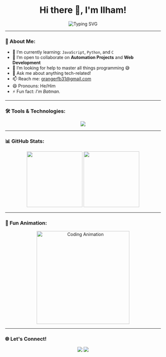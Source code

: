 <h1 align="center">Hi there 👋, I'm Ilham!</h1>
<p align="center">
  <img src="https://readme-typing-svg.herokuapp.com?font=Fira+Code&size=22&pause=1000&color=00F7FF&vCenter=true&width=435&lines=I+love+learning+code!;JavaScript+%7C+Python+%7C+C+%7C+React;Just+a+nerd+with+a+keyboard" alt="Typing SVG" />
</p>

---

### 🚀 About Me:
- 🌱 I’m currently learning: `JavaScript`, `Python`, and `C`
- 👯 I’m open to collaborate on **Automation Projects** and **Web Development**
- 🤔 I’m looking for help to master all things programming 😅
- 💬 Ask me about anything tech-related!
- 📫 Reach me: <a href="mailto:grangerfb31@gmail.com">grangerfb31@gmail.com</a>
- 😄 Pronouns: He/Him  
- ⚡ Fun fact: _I'm Batman._

---

### 🛠️ Tools & Technologies:
<p align="center">
  <img src="https://skillicons.dev/icons?i=html,css,js,py,c,nodejs,tailwind,react&perline=5" />
</p>

---

### 📊 GitHub Stats:
<p align="center">
  <img src="https://github-readme-stats.vercel.app/api?username=WildsXD&show_icons=true&hide_border=true&title_color=00f7ff&icon_color=79ff97&text_color=ffffff&bg_color=0d1117" height="180"/>
  <img src="https://github-readme-stats.vercel.app/api/top-langs/?username=WildsXD&layout=compact&langs_count=8&hide_border=true&bg_color=0d1117&text_color=ffffff&title_color=00f7ff" height="180"/>
</p>

---

### 🌈 Fun Animation:
<p align="center">
  <img src="https://media.giphy.com/media/qgQUggAC3Pfv687qPC/giphy.gif" width="300" alt="Coding Animation">
</p>

---

### 🌐 Let's Connect!
<p align="center">
  <a href="mailto:grangerfb31@gmail.com"><img src="https://img.shields.io/badge/email-EA4335?style=for-the-badge&logo=gmail&logoColor=white" /></a>
  <a href="https://github.com/WildsXD"><img src="https://img.shields.io/badge/github-000?style=for-the-badge&logo=github&logoColor=white" /></a>
</p>
